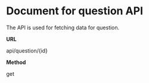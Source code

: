 # Document for question API

The API is used for fetching data for question.

**URL**

api/question/{id}

**Method**

get
